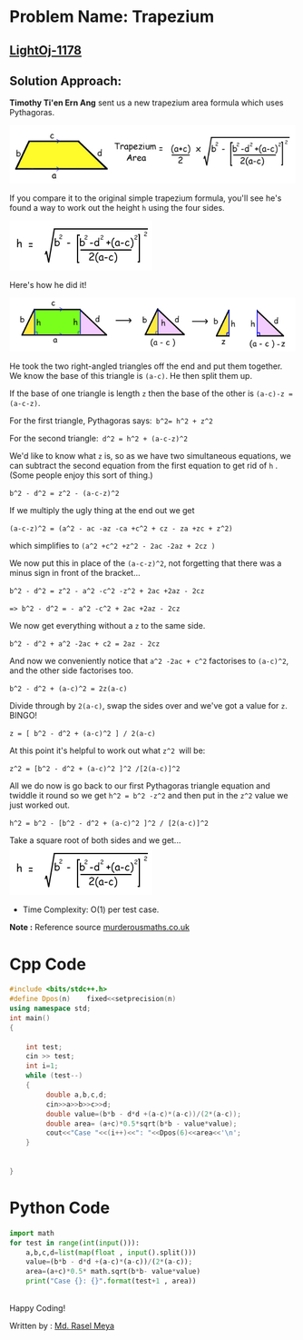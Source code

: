 # Problem Name: Trapezium
## [LightOj-1178](https://lightoj.com/problem/trapezium)
## Solution Approach:
**Timothy Ti'en Ern Ang** sent us a new trapezium area formula which uses Pythagoras.<br>

![](trapezium1.jpg)<br>

If you compare it to the original simple trapezium formula, you'll see he's found a way to work out the height `h` using the four sides.<br>

![](trapezium2.jpg)<br>

Here's how he did it!<br>

![](trapezium3.jpg)<br>

He took the two right-angled triangles off the end and put them together. We know the base of this triangle is `(a-c)`. He then split them up.<br>

If the base of one triangle is length `z` then the base of the other is `(a-c)-z = (a-c-z)`.<br>

For the first triangle, Pythagoras says:` b^2= h^2 + z^2`<br>

For the second triangle:` d^2 = h^2 + (a-c-z)^2`<br>

We'd like to know what `z` is, so as we have two simultaneous equations, we can subtract the second equation from the first equation to get rid of `h` . (Some people enjoy this sort of thing.)<br>

`b^2 - d^2 = z^2 - (a-c-z)^2`<br>

If we multiply the ugly thing at the end out we get <br>

`(a-c-z)^2 = (a^2 - ac -az -ca +c^2 + cz - za +zc + z^2)`<br>

which simplifies to 
`(a^2 +c^2 +z^2 - 2ac -2az + 2cz )`<br>

We now put this in place of the `(a-c-z)^2`, not forgetting that there was a minus sign in front of the bracket...<br>

`b^2 - d^2 = z^2 - a^2 -c^2 -z^2 + 2ac +2az - 2cz`<br>

`=> b^2 - d^2 = - a^2 -c^2 + 2ac +2az - 2cz`<br>

We now get everything without a `z` to the same side.<br>

`b^2 - d^2 + a^2 -2ac + c2 = 2az - 2cz`<br>

And now we conveniently notice that `a^2 -2ac + c^2` factorises to `(a-c)^2`, and the other side factorises too.<br>

`b^2 - d^2 + (a-c)^2 = 2z(a-c)`<br>

Divide through by `2(a-c)`, swap the sides over and we've got a value for `z`. BINGO!<br>

`z = [ b^2 - d^2 + (a-c)^2 ] / 2(a-c)`<br>

At this point it's helpful to work out what `z^2 `will be:<br>

`z^2 = [b^2 - d^2 + (a-c)^2 ]^2 /[2(a-c)]^2`<br>

All we do now is go back to our first Pythagoras triangle equation and twiddle it round so we get `h^2 = b^2 -z^2` and then put in the `z^2` value we just worked out.<br>

`h^2 = b^2 - [b^2 - d^2 + (a-c)^2 ]^2 / [2(a-c)]^2`<br>

Take a square root of both sides and we get...<br>
![](trapezium2.jpg)<br>

* Time Complexity: O(1) per test case.

**Note :** Reference source [murderousmaths.co.uk](http://www.murderousmaths.co.uk/books/trap.htm)<br>

# Cpp Code
```cpp
#include <bits/stdc++.h>
#define Dpos(n)    fixed<<setprecision(n)
using namespace std;
int main()
{
	
	int test;
	cin >> test;
	int i=1;
	while (test--)
	{
	     double a,b,c,d;
	     cin>>a>>b>>c>>d;
	     double value=(b*b - d*d +(a-c)*(a-c))/(2*(a-c));
	     double area= (a+c)*0.5*sqrt(b*b - value*value);
	     cout<<"Case "<<(i++)<<": "<<Dpos(6)<<area<<'\n';
	}

	
}

```
# Python Code
```python
import math
for test in range(int(input())):
    a,b,c,d=list(map(float , input().split()))
    value=(b*b - d*d +(a-c)*(a-c))/(2*(a-c));
    area=(a+c)*0.5* math.sqrt(b*b- value*value)
    print("Case {}: {}".format(test+1 , area))



```

Happy Coding! <br>

Written by : [Md. Rasel Meya](https://lightoj.com/user/rhrasel94)
